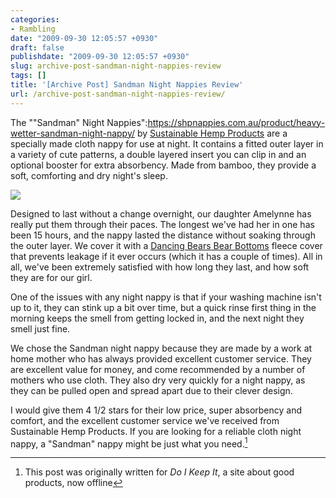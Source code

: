 ```yaml
---
categories:
- Rambling
date: "2009-09-30 12:05:57 +0930"
draft: false
publishdate: "2009-09-30 12:05:57 +0930"
slug: archive-post-sandman-night-nappies-review
tags: []
title: '[Archive Post] Sandman Night Nappies Review'
url: /archive-post-sandman-night-nappies-review/
---
```


The ""Sandman" Night Nappies":https://shpnappies.com.au/product/heavy-wetter-sandman-night-nappy/ by [Sustainable Hemp Products](https://shpnappies.com.au/) are a specially made cloth nappy for use at night. It contains a fitted outer layer in a variety of cute patterns, a double layered insert you can clip in and an optional booster for extra absorbency. Made from bamboo, they provide a soft, comforting and dry night's sleep.

![](https://shpnappies.com.au/wp-content/uploads/2017/09/Sandman-Trial-Pack.jpg)

Designed to last without a change overnight, our daughter Amelynne has really put them through their paces. The longest we've had her in one has been 15 hours, and the nappy lasted the distance without soaking through the outer layer. We cover it with a [Dancing Bears Bear Bottoms](http://www.dancing-bears.com/index.php?cPath=29) fleece cover that prevents leakage if it ever occurs (which it has a couple of times). All in all, we've been extremely satisfied with how long they last, and how soft they are for our girl.

One of the issues with any night nappy is that if your washing machine isn't up to it, they can stink up a bit over time, but a quick rinse first thing in the morning keeps the smell from getting locked in, and the next night they smell just fine.

We chose the Sandman night nappy because they are made by a work at home mother who has always provided excellent customer service. They are excellent value for money, and come recommended by a number of mothers who use cloth. They also dry very quickly for a night nappy, as they can be pulled open and spread apart due to their clever design.

I would give them 4 1/2 stars for their low price, super absorbency and comfort, and the excellent customer service we've received from Sustainable Hemp Products. If you are looking for a reliable cloth night nappy, a "Sandman" nappy might be just what you need.[^1]

[^1]: This post was originally written for *Do I Keep It*, a site about good products, now offline
